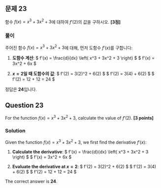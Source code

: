 ## 문제 23 
함수 $f(x) = x^3 + 3x^2 + 3$에 대하여 $f'(2)$의 값을 구하시오. **[3점]**

### 풀이  
주어진 함수 $f(x) = x^3 + 3x^2 + 3$에 대해, 먼저 도함수 $f'(x)$를 구합니다:

1. **도함수 계산**:
   $
   f'(x) = \frac{d}{dx} \left( x^3 + 3x^2 + 3 \right)
   $
   $
   f'(x) = 3x^2 + 6x
   $

2. **$x = 2$일 때 도함수의 값**:
   $
   f'(2) = 3(2)^2 + 6(2) 
   $
   $
   f'(2) = 3(4) + 6(2) 
   $
   $
   f'(2) = 12 + 12 = 24
   $

정답은 **24**입니다.

## Question 23 
For the function $f(x) = x^3 + 3x^2 + 3$, calculate the value of $f'(2)$. **[3 points]**

### Solution  
Given the function $f(x) = x^3 + 3x^2 + 3$, we first find the derivative $f'(x)$:

1. **Calculate the derivative**:
   $
   f'(x) = \frac{d}{dx} \left( x^3 + 3x^2 + 3 \right)
   $
   $
   f'(x) = 3x^2 + 6x
   $

2. **Evaluate the derivative at $x = 2$**:
   $
   f'(2) = 3(2)^2 + 6(2) 
   $
   $
   f'(2) = 3(4) + 6(2) 
   $
   $
   f'(2) = 12 + 12 = 24
   $

The correct answer is **24**.
